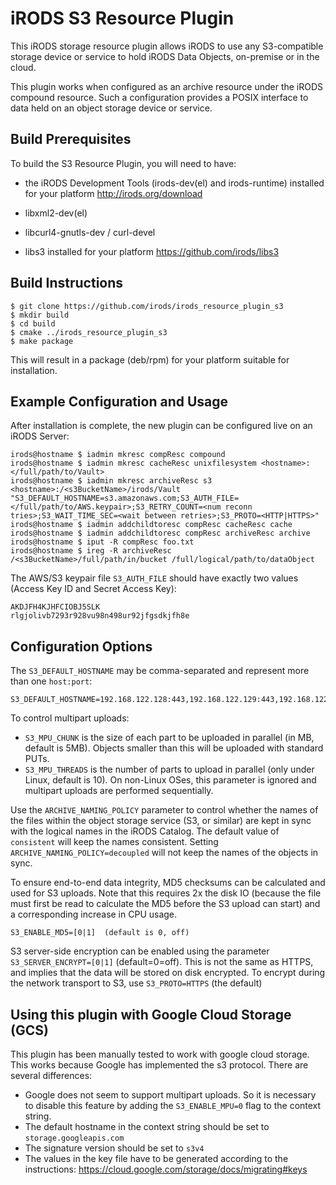# iRODS S3 Resource Plugin

This iRODS storage resource plugin allows iRODS to use any S3-compatible storage device or service to hold iRODS Data Objects, on-premise or in the cloud.

This plugin works when configured as an archive resource under the iRODS compound resource.  Such a configuration provides a POSIX interface to data held on an object storage device or service.

## Build Prerequisites

To build the S3 Resource Plugin, you will need to have:

 - the iRODS Development Tools (irods-dev(el) and irods-runtime) installed for your platform
     http://irods.org/download

 - libxml2-dev(el)

 - libcurl4-gnutls-dev / curl-devel

 - libs3 installed for your platform
     https://github.com/irods/libs3

## Build Instructions

```
$ git clone https://github.com/irods/irods_resource_plugin_s3
$ mkdir build
$ cd build
$ cmake ../irods_resource_plugin_s3
$ make package
```

This will result in a package (deb/rpm) for your platform suitable for installation.

## Example Configuration and Usage

After installation is complete, the new plugin can be configured live on an iRODS Server:

```
irods@hostname $ iadmin mkresc compResc compound
irods@hostname $ iadmin mkresc cacheResc unixfilesystem <hostname>:</full/path/to/Vault>
irods@hostname $ iadmin mkresc archiveResc s3 <hostname>:/<s3BucketName>/irods/Vault "S3_DEFAULT_HOSTNAME=s3.amazonaws.com;S3_AUTH_FILE=</full/path/to/AWS.keypair>;S3_RETRY_COUNT=<num reconn tries>;S3_WAIT_TIME_SEC=<wait between retries>;S3_PROTO=<HTTP|HTTPS>"
irods@hostname $ iadmin addchildtoresc compResc cacheResc cache
irods@hostname $ iadmin addchildtoresc compResc archiveResc archive
irods@hostname $ iput -R compResc foo.txt
irods@hostname $ ireg -R archiveResc /<s3BucketName>/full/path/in/bucket /full/logical/path/to/dataObject
```

The AWS/S3 keypair file `S3_AUTH_FILE` should have exactly two values (Access Key ID and Secret Access Key):

```
AKDJFH4KJHFCIOBJ5SLK
rlgjolivb7293r928vu98n498ur92jfgsdkjfh8e
```

## Configuration Options

The `S3_DEFAULT_HOSTNAME` may be comma-separated and represent more than one `host:port`:

```
S3_DEFAULT_HOSTNAME=192.168.122.128:443,192.168.122.129:443,192.168.122.130:443
```

To control multipart uploads:
 - `S3_MPU_CHUNK` is the size of each part to be uploaded in parallel (in MB, default is 5MB).  Objects smaller than this will be uploaded with standard PUTs.
 - `S3_MPU_THREADS` is the number of parts to upload in parallel (only under Linux, default is 10).  On non-Linux OSes, this parameter is ignored and multipart uploads are performed sequentially.

Use the `ARCHIVE_NAMING_POLICY` parameter to control whether the names of the files within the object storage service (S3, or similar) are kept in sync with the logical names in the iRODS Catalog.
The default value of `consistent` will keep the names consistent.  Setting `ARCHIVE_NAMING_POLICY=decoupled` will not keep the names of the objects in sync.

To ensure end-to-end data integrity, MD5 checksums can be calculated and used for S3 uploads.  Note that this requires 2x the disk IO (because the file must first be read to calculate the MD5 before
the S3 upload can start) and a corresponding increase in CPU usage.
```
S3_ENABLE_MD5=[0|1]  (default is 0, off)
```

S3 server-side encryption can be enabled using the parameter `S3_SERVER_ENCRYPT=[0|1]` (default=0=off).  This is not the same as HTTPS, and implies that the data will be stored on disk encrypted.
To encrypt during the network transport to S3, use `S3_PROTO=HTTPS` (the default)

## Using this plugin with Google Cloud Storage (GCS)

This plugin has been manually tested to work with google cloud storage. This works because Google has implemented the s3 protocol.  There are several differences:

* Google does not seem to support multipart uploads.  So it is necessary to disable this feature by adding the `S3_ENABLE_MPU=0` flag to the context string.
* The default hostname in the context string should be set to `storage.googleapis.com`
* The signature version should be set to `s3v4`
* The values in the key file have to be generated according to the instructions: https://cloud.google.com/storage/docs/migrating#keys
